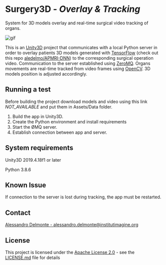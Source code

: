 # Surgery3D - *Overlay & Tracking*
System for 3D models overlay and real-time surgical video tracking of organs.

![gif](https://i.imgur.com/gvGl6ZI.gif)

This is an [Unity3D](https://unity.com) project that communicates with a local Python server in order to overlay patients 3D models generated 
with [TensorFlow](https://www.tensorflow.org) (check out this repo [aledelmo/APMRI-DNN](https://github.com/aledelmo/APMRI-DNN)) to the corresponding surgical operation video. Communication to the server established using [ZeroMQ](https://www.zeromq.org). Organs
movements are real-time tracked from video frames using [OpenCV](http://www.opencv.org). 3D models position is adjusted accordingly.

## Running a test

Before building the project download models and video using this link *NOT_AVAILABLE* and put them in Assets/Data folder.
1. Build the app in Unity3D.
2. Create the Python environment and install requirements
2. Start the ØMQ server.
3. Establish connection between app and server.

## System requirements

Unity3D 2019.4.18f1 or later

Python 3.8.6

## Known Issue

If connection to the server is lost during tracking, the app must be restarted.

## Contact

[Alessandro Delmonte - alessandro.delmonte@institutimagine.org](mailto:alessandro.delmonte@institutimagine.org)

## License

This project is licensed under the [Apache License 2.0](LICENSE.md) - see the [LICENSE.md](LICENSE.md) file for
details
